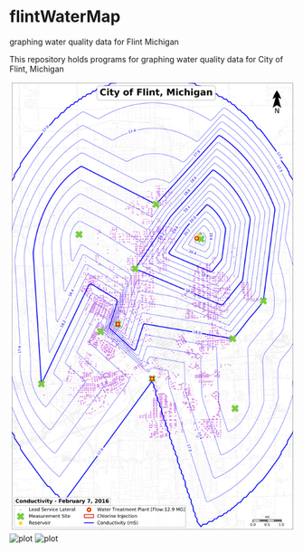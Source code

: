 # flintWaterMap
graphing water quality data for Flint Michigan 

This repository holds programs for graphing water quality data for City of Flint, Michigan 


![plot](/images/February7,2016ConductivityEWDM.png)
![plot](/images/February14,2016AlkalinityEWDM.png)
![plot](/images/February14,2016TemperatureEWDM.png)



